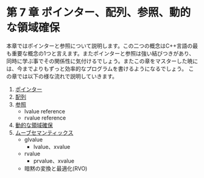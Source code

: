 # 第 7 章 ポインター、配列、参照、動的な領域確保
本章ではポインターと参照について説明します。この二つの概念はC++言語の最も重要な概念の1つと言えます。またポインターと参照は強い結びつきがあり、同時に学ぶ事でその関係性に気付けるでしょう。またこの章をマスターした暁には、今までよりもずっと効率的なプログラムを書けるようになるでしょう。
この章では以下の様な流れで説明していきます。

1. [ポインター](/Chap7/71-ポインター.md)
2. [配列](/Chap7/72-配列.md)
3. [参照](/Chap7/73-参照.md)
    * lvalue reference
    * rvalue reference
4. [動的な領域確保](/Chap7/74-動的な領域確保.md)
5. [ムーブセマンティックス](/Chap7/74-ムーブセマンティックス.md)
    * glvalue
        * lvalue、xvalue
    * rvalue
        * prvalue、xvalue
    * 暗黙の変換と最適化(RVO)